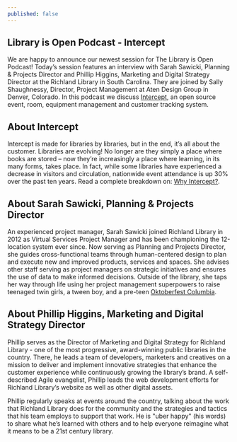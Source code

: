 ```yaml
---
published: false
---
```

## Library is Open Podcast - Intercept

We are happy to announce our newest session for The Library is Open Podcast! Today’s session features an interview with Sarah Sawicki, Planning & Projects Director and Phillip Higgins, Marketing and Digital Strategy Director at the Richland Library in South Carolina. They are joined by Sally Shaughnessy, Director, Project Management at Aten Design Group in Denver, Colorado. In this podcast we discuss [Intercept](https://www.libraryintercept.com/), an open source event, room, equipment management and customer tracking system. 

## About Intercept

Intercept is made for libraries by libraries, but in the end, it’s all about the customer.
Libraries are evolving! No longer are they simply a place where books are stored – now they’re increasingly a place where learning, in its many forms, takes place. In fact, while some libraries have experienced a decrease in visitors and circulation, nationwide event attendance is up 30% over the past ten years. Read a complete breakdown on: [Why Intercept?](https://www.libraryintercept.com/why/).

## About Sarah Sawicki, Planning & Projects Director

An experienced project manager, Sarah Sawicki joined Richland Library in 2012 as Virtual Services Project Manager and has been championing the 12-location system ever since. Now serving as Planning and Projects Director, she guides cross-functional teams through human-centered design to plan and execute new and improved products, services and spaces. She advises other staff serving as project managers on strategic initiatives and ensures the use of data to make informed decisions. Outside of the library, she taps her way through life using her project management superpowers to raise teenaged twin girls, a tween boy, and a pre-teen [Oktoberfest Columbia](http://www.oktoberfestcolumbia.com/).

## About Phillip Higgins, Marketing and Digital Strategy Director

Phillip serves as the Director of Marketing and Digital Strategy for Richland Library - one of the most progressive, award-winning public libraries in the country. There, he leads a team of developers, marketers and creatives on a mission to deliver and implement innovative strategies that enhance the customer experience while continuously growing the library’s brand. A self-described Agile evangelist, Phillip leads the web development efforts for Richland Library’s website as well as other digital assets.

Phillip regularly speaks at events around the country, talking about the work that Richland Library does for the community and the strategies and tactics that his team employs to support that work. He is "uber happy" (his words) to share what he’s learned with others and to help everyone reimagine what it means to be a 21st century library.


